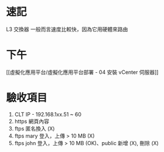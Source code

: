 # 速記
L3 交換器
一般而言速度比較快，因為它用硬體來路由

# 下午
[[虛擬化應用平台/虛擬化應用平台部署 - 04 安裝 vCenter 伺服器]]

# 驗收項目
1. CLT IP - 192.168.1xx.51 ~ 60
2. https 網頁內容
3. ftps 匿名換入 (X)
4. ftps mary 登入，上傳 > 10 MB (X)
5. ftps john 登入，上傳 > 10 MB (OK)、public 新增 (X), 刪除 (X)